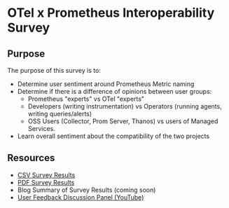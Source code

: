 # OTel x Prometheus Interoperability Survey

## Purpose

The purpose of this survey is to:
* Determine user sentiment around Prometheus Metric naming
* Determine if there is a difference of opinions between user groups:
    * Prometheus "experts" vs OTel "experts"
    * Developers (writing instrumentation) vs Operators (running agents, writing queries/alerts)
    * OSS Users (Collector, Prom Server, Thanos) vs users of Managed Services.
* Learn overall sentiment about the compatibility of the two projects

## Resources

* [CSV Survey Results](/end-user-surveys/otel-prom-interoperability/otel-prom-interoperability-survey.csv)
* [PDF Survey Results](/end-user-surveys/otel-prom-interoperability/otel-prom-interoperability-survey.pdf)
* Blog Summary of Survey Results (coming soon)
* [User Feedback Discussion Panel (YouTube)](https://youtu.be/9a3ctZhJj-o?si=nny52gTr-8gDJ77L)

